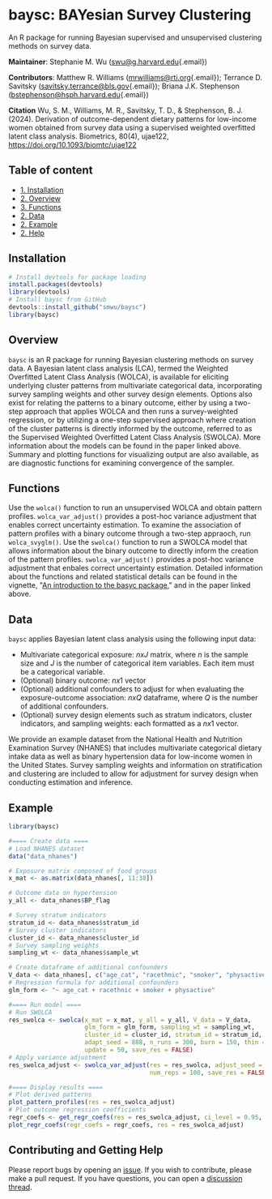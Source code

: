 # **baysc**: BAYesian Survey Clustering

An R package for running Bayesian supervised and unsupervised clustering methods on survey data.

**Maintainer**: Stephanie M. Wu ([swu\@g.harvard.edu](mailto:swu@g.harvard.edu){.email})

**Contributors**: Matthew R. Williams ([mrwilliams\@rti.org](mailto:mrwilliams@rti.org){.email}); Terrance D. Savitsky ([savitsky.terrance\@bls.gov](mailto:savitsky.terrance@bls.gov){.email}); Briana J.K. Stephenson ([bstephenson\@hsph.harvard.edu](mailto:bstephenson@hsph.harvard.edu){.email})

**Citation**
Wu, S. M., Williams, M. R., Savitsky, T. D., & Stephenson, B. J. (2024). Derivation of outcome-dependent dietary patterns for low-income women obtained from survey data using a supervised weighted overfitted latent class analysis. Biometrics, 80(4), ujae122, <https://doi.org/10.1093/biomtc/ujae122>

## Table of content

-   [1. Installation](#id-section1)
-   [2. Overview](#id-section2)
-   [3. Functions](#id-section3)
-   [2. Data](#id-section4)
-   [2. Example](#id-section5)
-   [2. Help](#id-section6)

<div id='id-section1'/>

## Installation

``` r
# Install devtools for package loading 
install.packages(devtools)
library(devtools)
# Install baysc from GitHub
devtools::install_github("smwu/baysc")
library(baysc)
```

<div id='id-section2'/>

## Overview

`baysc` is an R package for running Bayesian clustering methods on survey data. A Bayesian latent class analysis (LCA), termed the Weighted Overfitted Latent Class Analysis (WOLCA), is available for eliciting underlying cluster patterns from multivariate categorical data, incorporating survey sampling weights and other survey design elements. Options also exist for relating the patterns to a binary outcome, either by using a two-step approach that applies WOLCA and then runs a survey-weighted regression, or by utilizing a one-step supervised approach where creation of the cluster patterns is directly informed by the outcome, referred to as the Supervised Weighted Overfitted Latent Class Analysis (SWOLCA). More information about the models can be found in the paper linked above. Summary and plotting functions for visualizing output are also available, as are diagnostic functions for examining convergence of the sampler.

<div id='id-section3'/>

## Functions

Use the `wolca()` function to run an unsupervised WOLCA and obtain pattern profiles. `wolca_var_adjust()` provides a post-hoc variance adjustment that enables correct uncertainty estimation. To examine the association of pattern profiles with a binary outcome through a two-step appraoch, run `wolca_svyglm()`. Use the `swolca()` function to run a SWOLCA model that allows information about the binary outcome to directly inform the creation of the pattern profiles. `swolca_var_adjust()` provides a post-hoc variance adjustment that enbales correct uncertainty estimation. Detailed information about the functions and related statistical details can be found in the vignette, "[An introduction to the basyc package](vignettes/baysc.pdf)," and in the paper linked above.

<div id='id-section4'/>

## Data

`baysc` applies Bayesian latent class analysis using the following input data:

-   Multivariate categorical exposure: $nxJ$ matrix, where $n$ is the sample size and $J$ is the number of categorical item variables. Each item must be a categorical variable.
-   (Optional) binary outcome: $nx1$ vector
-   (Optional) additional confounders to adjust for when evaluating the exposure-outcome association: $nxQ$ dataframe, where $Q$ is the number of additional confounders.
-   (Optional) survey design elements such as stratum indicators, cluster indicators, and sampling weights: each formatted as a $nx1$ vector.

We provide an example dataset from the National Health and Nutrition Examination Survey (NHANES) that includes multivariate categorical dietary intake data as well as binary hypertension data for low-income women in the United States. Survey sampling weights and information on stratification and clustering are included to allow for adjustment for survey design when conducting estimation and inference.

<div id='id-section5'/>

## Example

``` r
library(baysc)

#==== Create data ====
# Load NHANES dataset
data("data_nhanes")

# Exposure matrix composed of food groups
x_mat <- as.matrix(data_nhanes[, 11:38])

# Outcome data on hypertension
y_all <- data_nhanes$BP_flag

# Survey stratum indicators
stratum_id <- data_nhanes$stratum_id
# Survey cluster indicators
cluster_id <- data_nhanes$cluster_id
# Survey sampling weights
sampling_wt <- data_nhanes$sample_wt

# Create dataframe of additional confounders
V_data <- data_nhanes[, c("age_cat", "racethnic", "smoker", "physactive")]
# Regression formula for additional confounders
glm_form <- "~ age_cat + racethnic + smoker + physactive"

#==== Run model ====
# Run SWOLCA
res_swolca <- swolca(x_mat = x_mat, y_all = y_all, V_data = V_data,
                     glm_form = glm_form, sampling_wt = sampling_wt,
                     cluster_id = cluster_id, stratum_id = stratum_id,
                     adapt_seed = 888, n_runs = 300, burn = 150, thin = 3,
                     update = 50, save_res = FALSE)
# Apply variance adjustment
res_swolca_adjust <- swolca_var_adjust(res = res_swolca, adjust_seed = 888,
                                       num_reps = 100, save_res = FALSE)

#==== Display results ====
# Plot derived patterns
plot_pattern_profiles(res = res_swolca_adjust)
# Plot outcome regression coefficients
regr_coefs <- get_regr_coefs(res = res_swolca_adjust, ci_level = 0.95, digits = 2)
plot_regr_coefs(regr_coefs = regr_coefs, res = res_swolca_adjust)
```

<div id='id-section6'/>

## Contributing and Getting Help

Please report bugs by opening an [issue](https://github.com/smwu/baysc/issues/new/choose). If you wish to contribute, please make a pull request. If you have questions, you can open a [discussion thread](https://github.com/smwu/baysc/discussions).
